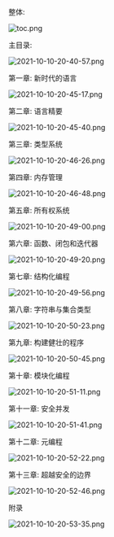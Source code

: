 
整体:

![toc.png](./images/toc.png)

主目录:

![2021-10-10-20-40-57.png](./images/2021-10-10-20-40-57.png)

第一章: 新时代的语言

![2021-10-10-20-45-17.png](./images/2021-10-10-20-45-17.png)

第二章: 语言精要

![2021-10-10-20-45-40.png](./images/2021-10-10-20-45-40.png)

第三章: 类型系统

![2021-10-10-20-46-26.png](./images/2021-10-10-20-46-26.png)

第四章: 内存管理

![2021-10-10-20-46-48.png](./images/2021-10-10-20-46-48.png)

第五章: 所有权系统

![2021-10-10-20-49-00.png](./images/2021-10-10-20-49-00.png)

第六章: 函数、闭包和迭代器

![2021-10-10-20-49-20.png](./images/2021-10-10-20-49-20.png)

第七章: 结构化编程

![2021-10-10-20-49-56.png](./images/2021-10-10-20-49-56.png)

第八章: 字符串与集合类型

![2021-10-10-20-50-23.png](./images/2021-10-10-20-50-23.png)

第九章: 构建健壮的程序

![2021-10-10-20-50-45.png](./images/2021-10-10-20-50-45.png)

第十章: 模块化编程

![2021-10-10-20-51-11.png](./images/2021-10-10-20-51-11.png)

第十一章: 安全并发

![2021-10-10-20-51-41.png](./images/2021-10-10-20-51-41.png)

第十二章: 元编程

![2021-10-10-20-52-22.png](./images/2021-10-10-20-52-22.png)

第十三章: 超越安全的边界

![2021-10-10-20-52-46.png](./images/2021-10-10-20-52-46.png)

附录

![2021-10-10-20-53-35.png](./images/2021-10-10-20-53-35.png)
